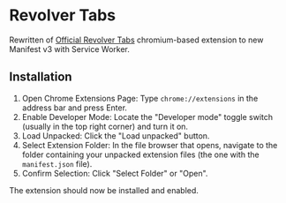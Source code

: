 # Revolver Tabs
Rewritten of [Official Revolver Tabs](https://code.google.com/archive/p/revolver-chrome-extensions/) chromium-based extension to new Manifest v3 with Service Worker.

## Installation

1. Open Chrome Extensions Page: Type `chrome://extensions` in the address bar and press Enter. 
2. Enable Developer Mode: Locate the "Developer mode" toggle switch (usually in the top right corner) and turn it on. 
3. Load Unpacked: Click the "Load unpacked" button. 
4. Select Extension Folder: In the file browser that opens, navigate to the folder containing your unpacked extension files (the one with the `manifest.json` file). 
5. Confirm Selection: Click "Select Folder" or "Open". 

The extension should now be installed and enabled.
